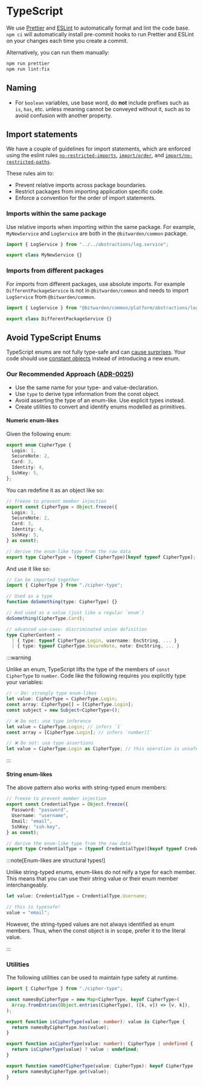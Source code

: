 # TypeScript

We use [Prettier](https://prettier.io/) and [ESLint](https://eslint.org/) to automatically format
and lint the code base. `npm ci` will automatically install pre-commit hooks to run Prettier and
ESLint on your changes each time you create a commit.

Alternatively, you can run them manually:

```bash
npm run prettier
npm run lint:fix
```

## Naming

- For `boolean` variables, use base word, do **not** include prefixes such as `is`, `has`, etc.
  unless meaning cannot be conveyed without it, such as to avoid confusion with another property.

## Import statements

We have a couple of guidelines for import statements, which are enforced using the eslint rules
[`no-restricted-imports`](https://eslint.org/docs/latest/rules/no-restricted-imports),
[`import/order`](https://github.com/import-js/eslint-plugin-import/blob/main/docs/rules/order.md),
and
[`import/no-restricted-paths`](https://github.com/import-js/eslint-plugin-import/blob/main/docs/rules/no-restricted-paths.md).

These rules aim to:

- Prevent relative imports across package boundaries.
- Restrict packages from importing application specific code.
- Enforce a convention for the order of import statements.

### Imports within the same package

Use relative imports when importing within the same package. For example, `MyNewService` and
`LogService` are both in the `@bitwarden/common` package.

```typescript
import { LogService } from "../../abstractions/log.service";

export class MyNewService {}
```

### Imports from different packages

For imports from different packages, use absolute imports. For example `DifferentPackageService` is
not in `@bitwarden/common` and needs to import `LogService` from `@bitwarden/common`.

```typescript
import { LogService } from "@bitwarden/common/platform/abstractions/log.service";

export class DifferentPackageService {}
```

## Avoid TypeScript Enums

TypeScript enums are not fully type-safe and can [cause surprises][enum-surprises]. Your code should
use [constant objects][constant-object-pattern] instead of introducing a new enum.

### Our Recommended Approach ([ADR-0025](../../architecture/adr/0025-ts-deprecate-enums.md))

- Use the same name for your type- and value-declaration.
- Use `type` to derive type information from the const object.
- Avoid asserting the type of an enum-like. Use explicit types instead.
- Create utilities to convert and identify enums modelled as primitives.

#### Numeric enum-likes

Given the following enum:

```ts
export enum CipherType {
  Login: 1,
  SecureNote: 2,
  Card: 3,
  Identity: 4,
  SshKey: 5,
};
```

You can redefine it as an object like so:

```ts
// freeze to prevent member injection
export const CipherType = Object.freeze({
  Login: 1,
  SecureNote: 2,
  Card: 3,
  Identity: 4,
  SshKey: 5,
} as const);

// derive the enum-like type from the raw data
export type CipherType = (typeof CipherType)[keyof typeof CipherType];
```

And use it like so:

```ts
// Can be imported together
import { CipherType } from "./cipher-type";

// Used as a type
function doSomething(type: CipherType) {}

// And used as a value (just like a regular `enum`)
doSomething(CipherType.Card);

// advanced use-case: discriminated union definition
type CipherContent =
  | { type: typeof CipherType.Login, username: EncString, ... }
  | { type: typeof CipherType.SecureNote, note: EncString, ... }
```

:::warning

Unlike an enum, TypeScript lifts the type of the members of `const CipherType` to `number`. Code
like the following requires you explicitly type your variables:

```ts
// ✅ Do: strongly type enum-likes
let value: CipherType = CipherType.Login;
const array: CipherType[] = [CipherType.Login];
const subject = new Subject<CipherType>();

// ❌ Do not: use type inference
let value = CipherType.Login; // infers `1`
const array = [CipherType.Login]; // infers `number[]`

// ❌ Do not: use type assertions
let value = CipherType.Login as CipherType; // this operation is unsafe
```

:::

#### String enum-likes

The above pattern also works with string-typed enum members:

```ts
// freeze to prevent member injection
export const CredentialType = Object.freeze({
  Password: "password",
  Username: "username",
  Email: "email",
  SshKey: "ssh-key",
} as const);

// derive the enum-like type from the raw data
export type CredentialType = (typeof CredentialType)[keyof typeof CredentialType];
```

:::note[Enum-likes are structural types!]

Unlike string-typed enums, enum-likes do not reify a type for each member. This means that you can
use their string value or their enum member interchangeably.

```ts
let value: CredentialType = CredentialType.Username;

// this is typesafe!
value = "email";
```

However, the string-typed values are not always identified as enum members. Thus, when the const
object is in scope, prefer it to the literal value.

:::

### Utilities

The following utilities can be used to maintain type safety at runtime.

```ts
import { CipherType } from "./cipher-type";

const namesByCipherType = new Map<CipherType, keyof CipherType>(
  Array.fromEntries(Object.entries(CipherType), ([k, v]) => [v, k]),
);

export function isCipherType(value: number): value is CipherType {
  return namesByCipherType.has(value);
}

export function asCipherType(value: number): CipherType | undefined {
  return isCipherType(value) ? value : undefined;
}

export function nameOfCipherType(value: CipherType): keyof CipherType | undefined {
  return namesByCipherType.get(value);
}
```

[enum-surprises]: https://dev.to/ivanzm123/dont-use-enums-in-typescript-they-are-very-dangerous-57bh
[constant-object-pattern]: https://www.typescriptlang.org/docs/handbook/enums.html#objects-vs-enums
